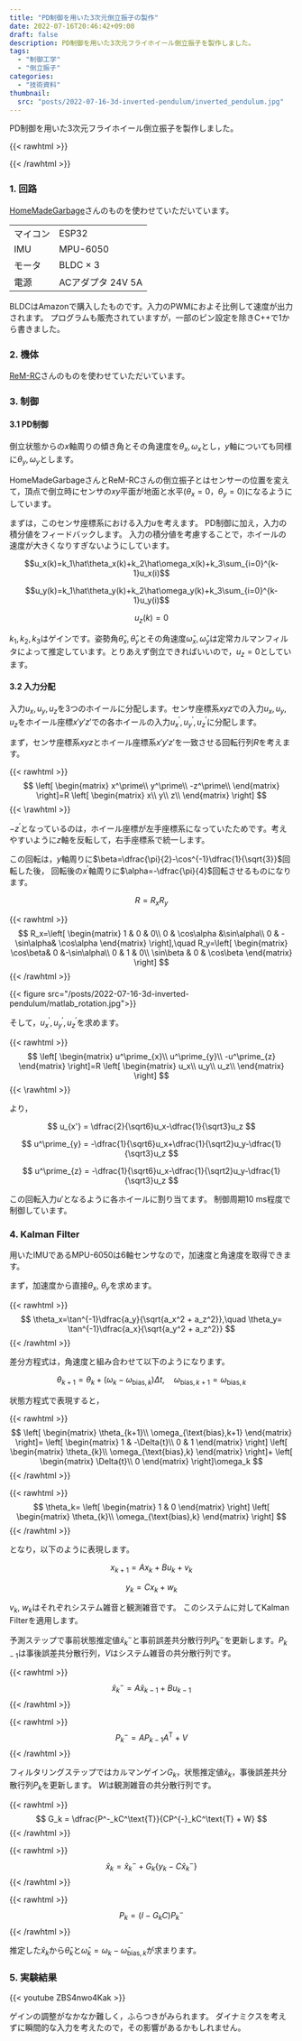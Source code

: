 ```yaml
---
title: "PD制御を用いた3次元倒立振子の製作"
date: 2022-07-16T20:46:42+09:00
draft: false
description: PD制御を用いた3次元フライホイール倒立振子を製作しました。
tags:
  - "制御工学"
  - "倒立振子"
categories:
  - "技術資料"
thumbnail:
  src: "posts/2022-07-16-3d-inverted-pendulum/inverted_pendulum.jpg"
---
```


PD制御を用いた3次元フライホイール倒立振子を製作しました。

<!--more-->

{{< rawhtml >}}
<script src="https://cdnjs.cloudflare.com/ajax/libs/mathjax/2.7.4/MathJax.js?config=TeX-AMS-MML_HTMLorMML"></script>
<script type="text/x-mathjax-config">
    MathJax.Hub.Config({tex2jax: {inlineMath: [['$','$'], ['\\(','\\)']]}});
</script>
{{< /rawhtml >}}

### 1. 回路
[HomeMadeGarbage](https://shop.homemadegarbage.com/product-category/hmg/)さんのものを使わせていただいています。

|    |       |
| ---- |----|
|  マイコン  | ESP32 |
|  IMU  |  MPU-6050 |
|  モータ |   BLDC × 3　|
|  電源  |  ACアダプタ 24V 5A  |

BLDCはAmazonで購入したものです。入力のPWMにおよそ比例して速度が出力されます。
プログラムも販売されていますが，一部のピン設定を除きC++で1から書きました。

### 2. 機体
[ReM-RC](https://www.youtube.com/watch?v=AJQZFHJzwt4&list=LL&index=10&t=263s)さんのものを使わせていただいています。

### 3. 制御
#### 3.1 PD制御
倒立状態からの$x$軸周りの傾き角とその角速度を$\theta_x,\omega_x$とし，$y$軸についても同様に$\theta_y,\omega_y$とします。

HomeMadeGarbageさんとReM-RCさんの倒立振子とはセンサーの位置を変えて，頂点で倒立時にセンサの$xy$平面が地面と水平($\theta_x=0$，$\theta_y=0$)になるようにしています。

まずは，このセンサ座標系における入力$u$を考えます。
PD制御に加え，入力の積分値をフィードバックします。
入力の積分値を考慮することで，ホイールの速度が大きくなりすぎないようにしています。

$$u_x(k)=k_1\hat\theta_x(k)+k_2\hat\omega_x(k)+k_3\sum_{i=0}^{k-1}u_x(i)$$

$$u_y(k)=k_1\hat\theta_y(k)+k_2\hat\omega_y(k)+k_3\sum_{i=0}^{k-1}u_y(i)$$

$$u_z(k) = 0$$

$k_1,k_2,k_3$はゲインです。姿勢角$\hat\theta_x,\hat\theta_y$とその角速度$\hat\omega_x,\hat\omega_y$は定常カルマンフィルタによって推定しています。とりあえず倒立できればいいので，$u_z=0$としています。

#### 3.2 入力分配
入力$u_x,u_y,u_z$を3つのホイールに分配します。センサ座標系$xyz$での入力$u_x,u_y,u_z$をホイール座標$x'y'z'$での各ホイールの入力$u^\prime_{x},u^\prime_{y},u^\prime_{z}$に分配します。

まず，センサ座標系$xyz$とホイール座標系$x'y'z'$を一致させる回転行列$R$を考えます。

{{< rawhtml >}}
$$
\left[
\begin{matrix}
    x^\prime\\
    y^\prime\\
    -z^\prime\\
\end{matrix}
\right]=R
\left[
\begin{matrix}
    x\\
    y\\
    z\\
\end{matrix}
\right]
$$
{{< \rawhtml >}}

$-z^\prime$となっているのは，ホイール座標が左手座標系になっていたためです。考えやすいように$z$軸を反転して，右手座標系で統一します。

この回転は，$y$軸周りに$\beta=\dfrac{\pi}{2}-\cos^{-1}\dfrac{1}{\sqrt{3}}$回転した後，
回転後の$x^\prime$軸周りに$\alpha=-\dfrac{\pi}{4}$回転させるものになります。

$$
R=R_xR_y
$$

{{< rawhtml >}}
$$
R_x=\left[
\begin{matrix}
    1 & 0 & 0\\
    0 & \cos\alpha &\sin\alpha\\
    0 & -\sin\alpha& \cos\alpha
\end{matrix}
\right],\quad
R_y=\left[
\begin{matrix}
    \cos\beta& 0 &-\sin\alpha\\
    0 & 1 & 0\\
    \sin\beta & 0 & \cos\beta
\end{matrix}
\right]
$$
{{< /rawhtml >}}

{{< figure src="/posts/2022-07-16-3d-inverted-pendulum/matlab_rotation.jpg">}}

そして，$u^\prime_{x},u^\prime_{y},u^\prime_{z}$を求めます。

{{< rawhtml >}}
$$
\left[
\begin{matrix}
    u^\prime_{x}\\
    u^\prime_{y}\\
    -u^\prime_{z}
\end{matrix}
\right]=R
\left[
\begin{matrix}
    u_x\\
    u_y\\
    u_z\\
\end{matrix}
\right]
$$
{{< \rawhtml >}}

<!-- $$
u_xx+u_yy+u_zz=u^\prime_{x}x'+u^\prime_{y}y'+u^\prime_{z}z'
$$

$$
x = \dfrac{-y'-z'+2x'}{\sqrt6}
$$

$$
y = \dfrac{y'-z'}{\sqrt2}
$$

$$
z = -\dfrac{x'+y'+z'}{\sqrt3}
$$ -->

より，

$$
u_{x'} = \dfrac{2}{\sqrt6}u_x-\dfrac{1}{\sqrt3}u_z
$$

$$
u^\prime_{y} = -\dfrac{1}{\sqrt6}u_x+\dfrac{1}{\sqrt2}u_y-\dfrac{1}{\sqrt3}u_z
$$

$$
u^\prime_{z} = -\dfrac{1}{\sqrt6}u_x-\dfrac{1}{\sqrt2}u_y-\dfrac{1}{\sqrt3}u_z
$$

<!-- としてホイールに入力します。 -->
この回転入力$u'$となるように各ホイールに割り当てます。
制御周期$10\ \text{ms}$程度で制御しています。

### 4. Kalman Filter
用いたIMUであるMPU-6050は6軸センサなので，加速度と角速度を取得できます。

まず，加速度から直接$\theta_x,\ \theta_y$を求めます。

{{< rawhtml >}}
$$
\theta_x=\tan^{-1}\dfrac{a_y}{\sqrt{a_x^2 + a_z^2}},\quad \theta_y= \tan^{-1}\dfrac{a_x}{\sqrt{a_y^2 + a_z^2}}
$$
{{< /rawhtml >}}

差分方程式は，角速度と組み合わせて以下のようになります。

$$
\theta_{k+1}=\theta_k+(\omega_k-\omega_{\text{bias},k})\Delta{t},\quad \omega_{\text{bias},k+1}=\omega_{\text{bias},k}
$$

状態方程式で表現すると，

{{< rawhtml >}}
$$
\left[
\begin{matrix}
    \theta_{k+1}\\
    \omega_{\text{bias},k+1}
\end{matrix}
\right]=
\left[
\begin{matrix}
    1 & -\Delta{t}\\
    0 & 1
\end{matrix}
\right]
\left[
\begin{matrix}
    \theta_{k}\\
    \omega_{\text{bias},k}
\end{matrix}
\right]+
\left[
\begin{matrix}
    \Delta{t}\\
    0
\end{matrix}
\right]\omega_k
$$
{{< /rawhtml >}}

{{< rawhtml >}}
$$
\theta_k=
\left[
\begin{matrix}
    1 & 0
\end{matrix}
\right]
\left[
\begin{matrix}
    \theta_{k}\\
    \omega_{\text{bias},k}
\end{matrix}
\right]
$$
{{< /rawhtml >}}

となり，以下のように表現します。

$$
x_{k+1}=Ax_k+Bu_k+v_k
$$

$$
y_k=Cx_k+w_k
$$

$v_k,\ w_k$はそれぞれシステム雑音と観測雑音です。
このシステムに対してKalman Filterを適用します。

予測ステップで事前状態推定値$\hat x_{k}^-$と事前誤差共分散行列$P_k^{-}$を更新します。$P_{k-1}$は事後誤差共分散行列，$V$はシステム雑音の共分散行列です。

{{< rawhtml >}}
$$
\hat x_{k}^- = A\hat x_{k-1}+Bu_{k-1}
$$
{{< /rawhtml >}}

{{< rawhtml >}}
$$ 
P^{-}_k = AP_{k-1}A^\text{T}+V
$$
{{< /rawhtml >}}

フィルタリングステップではカルマンゲイン$G_k$，状態推定値$\hat x_k$，事後誤差共分散行列$P_k$を更新します。
$W$は観測雑音の共分散行列です。

{{< rawhtml >}}
$$
G_k = \dfrac{P^-_kC^\text{T}}{CP^{-}_kC^\text{T} + W}
$$
{{< /rawhtml >}}

{{< rawhtml >}}
$$
\hat x_k = \hat x_{k}^- + G_k\{y_k - C\hat x_{k}^-\}
$$
{{< /rawhtml >}}

{{< rawhtml >}}
$$
P_k = (I - G_kC)P^-_k
$$
{{< /rawhtml >}}

推定した$\hat x_k$から$\hat\theta_k$と$\hat\omega_k=\omega_k-\hat\omega_{\text{bias},k}$が求まります。

### 5. 実験結果
{{< youtube ZBS4nwo4Kak >}}

ゲインの調整がなかなか難しく，ふらつきがみられます。
ダイナミクスを考えずに瞬間的な入力を考えたので，その影響があるかもしれません。
<!-- $z$軸周りの入力$u_z$を制御に加えるのも，ふらつきを収える方法だと考えています。 -->

